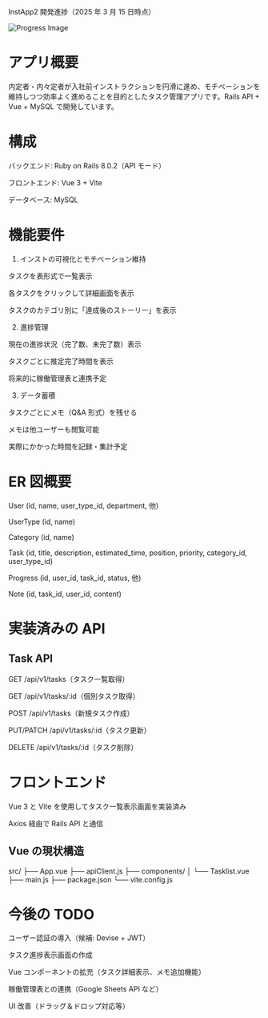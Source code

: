 InstApp2 開発進捗（2025 年 3 月 15 日時点）

![Progress Image](tmp/progress/2025-03-15progress.png)

# アプリ概要

内定者・内々定者が入社前インストラクションを円滑に進め、モチベーションを維持しつつ効率よく進めることを目的としたタスク管理アプリです。Rails API + Vue + MySQL で開発しています。

# 構成

バックエンド: Ruby on Rails 8.0.2（API モード）

フロントエンド: Vue 3 + Vite

データベース: MySQL

# 機能要件

1. インストの可視化とモチベーション維持

タスクを表形式で一覧表示

各タスクをクリックして詳細画面を表示

タスクのカテゴリ別に「達成後のストーリー」を表示

2. 進捗管理

現在の進捗状況（完了数、未完了数）表示

タスクごとに推定完了時間を表示

将来的に稼働管理表と連携予定

3. データ蓄積

タスクごとにメモ（Q&A 形式）を残せる

メモは他ユーザーも閲覧可能

実際にかかった時間を記録・集計予定

# ER 図概要

User (id, name, user_type_id, department, 他)

UserType (id, name)

Category (id, name)

Task (id, title, description, estimated_time, position, priority, category_id, user_type_id)

Progress (id, user_id, task_id, status, 他)

Note (id, task_id, user_id, content)

# 実装済みの API

## Task API

GET /api/v1/tasks（タスク一覧取得）

GET /api/v1/tasks/:id（個別タスク取得）

POST /api/v1/tasks（新規タスク作成）

PUT/PATCH /api/v1/tasks/:id（タスク更新）

DELETE /api/v1/tasks/:id（タスク削除）

# フロントエンド

Vue 3 と Vite を使用してタスク一覧表示画面を実装済み

Axios 経由で Rails API と通信

## Vue の現状構造

src/
├── App.vue
├── apiClient.js
├── components/
│ └── Tasklist.vue
├── main.js
├── package.json
└── vite.config.js

# 今後の TODO

ユーザー認証の導入（候補: Devise + JWT）

タスク進捗表示画面の作成

Vue コンポーネントの拡充（タスク詳細表示、メモ追加機能）

稼働管理表との連携（Google Sheets API など）

UI 改善（ドラッグ＆ドロップ対応等）
